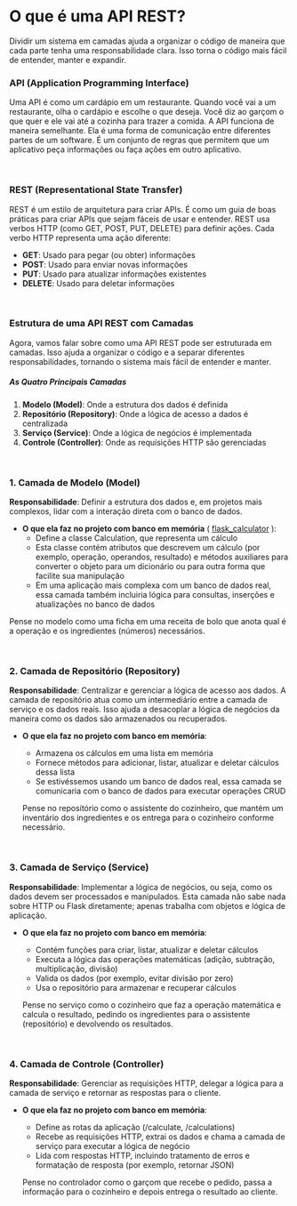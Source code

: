 # O que é uma API REST?

Dividir um sistema em camadas ajuda a organizar o código de maneira que cada parte tenha uma responsabilidade clara. Isso torna o código mais fácil de entender, manter e expandir. 

### API (Application Programming Interface)
Uma API é como um cardápio em um restaurante. Quando você vai a um restaurante, olha o cardápio e escolhe o que deseja. Você diz ao garçom o que quer e ele vai até a cozinha para trazer a comida. A API funciona de maneira semelhante. Ela é uma forma de comunicação entre diferentes partes de um software. É um conjunto de regras que permitem que um aplicativo peça informações ou faça ações em outro aplicativo.

<br>

### REST (Representational State Transfer)
REST é um estilo de arquitetura para criar APIs. É como um guia de boas práticas para criar APIs que sejam fáceis de usar e entender. REST usa verbos HTTP (como GET, POST, PUT, DELETE) para definir ações. Cada verbo HTTP representa uma ação diferente:
- **GET**: Usado para pegar (ou obter) informações
- **POST**: Usado para enviar novas informações
- **PUT**: Usado para atualizar informações existentes
- **DELETE**: Usado para deletar informações

<br>

### Estrutura de uma API REST com Camadas
Agora, vamos falar sobre como uma API REST pode ser estruturada em camadas. Isso ajuda a organizar o código e a separar diferentes responsabilidades, tornando o sistema mais fácil de entender e manter.

##### As Quatro Principais Camadas

1. **Modelo (Model)**: Onde a estrutura dos dados é definida
2. **Repositório (Repository)**: Onde a lógica de acesso a dados é centralizada
3. **Serviço (Service)**: Onde a lógica de negócios é implementada
4. **Controle (Controller)**: Onde as requisições HTTP são gerenciadas

<br>

### 1. Camada de Modelo (Model)

**Responsabilidade**: Definir a estrutura dos dados e, em projetos mais complexos, lidar com a interação direta com o banco de dados.

  - **O que ela faz no projeto com banco em memória** ( [flask_calculator](https://github.com/Mentoria-Fino-Plataforma-Impact/flask_calculator) ):
      - Define a classe Calculation, que representa um cálculo
      - Esta classe contém atributos que descrevem um cálculo (por exemplo, operação, operandos, resultado) e métodos auxiliares para converter o objeto para um dicionário ou para outra forma que facilite sua manipulação
      - Em uma aplicação mais complexa com um banco de dados real, essa camada também incluiria lógica para consultas, inserções e atualizações no banco de dados
        
  Pense no modelo como uma ficha em uma receita de bolo que anota qual é a operação e os ingredientes (números) necessários.

<br>

### 2. Camada de Repositório (Repository)

**Responsabilidade**: Centralizar e gerenciar a lógica de acesso aos dados. A camada de repositório atua como um intermediário entre a camada de serviço e os dados reais. Isso ajuda a desacoplar a lógica de negócios da maneira como os dados são armazenados ou recuperados.

   - **O que ela faz no projeto com banco em memória**:
       - Armazena os cálculos em uma lista em memória
       - Fornece métodos para adicionar, listar, atualizar e deletar cálculos dessa lista
       - Se estivéssemos usando um banco de dados real, essa camada se comunicaria com o banco de dados para executar operações CRUD

     Pense no repositório como o assistente do cozinheiro, que mantém um inventário dos ingredientes e os entrega para o cozinheiro conforme necessário.

     <br>

### 3. Camada de Serviço (Service)

**Responsabilidade**: Implementar a lógica de negócios, ou seja, como os dados devem ser processados e manipulados. Esta camada não sabe nada sobre HTTP ou Flask diretamente; apenas trabalha com objetos e lógica de aplicação.

  - **O que ela faz no projeto com banco em memória**:
      - Contém funções para criar, listar, atualizar e deletar cálculos
      - Executa a lógica das operações matemáticas (adição, subtração, multiplicação, divisão)
      - Valida os dados (por exemplo, evitar divisão por zero)
      - Usa o repositório para armazenar e recuperar cálculos

    Pense no serviço como o cozinheiro que faz a operação matemática e calcula o resultado, pedindo os ingredientes para o assistente (repositório) e devolvendo os resultados.

    <br>
    
### 4. Camada de Controle (Controller)

**Responsabilidade**: Gerenciar as requisições HTTP, delegar a lógica para a camada de serviço e retornar as respostas para o cliente.

  - **O que ela faz no projeto com banco em memória**:
      - Define as rotas da aplicação (/calculate, /calculations)
      - Recebe as requisições HTTP, extrai os dados e chama a camada de serviço para executar a lógica de negócio
      - Lida com respostas HTTP, incluindo tratamento de erros e formatação de resposta (por exemplo, retornar JSON)

    Pense no controlador como o garçom que recebe o pedido, passa a informação para o cozinheiro e depois entrega o resultado ao cliente.

